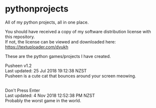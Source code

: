 # pythonprojects
All of my python projects, all in one place. 

You should have received a copy of my software distribution license with this repository.<br/>
If not, the license can be viewed and downloaded here: https://textuploader.com/dvukh <br/>

These are the python games/projects I have created.

Pusheen v1.2<br/>
Last updated: 25 Jul 2018 19:12:38 NZST<br/>
Pusheen is a cute cat that bounces around your screen meowing.<br/><br/>

Don't Press Enter<br/>
Last updated: 4 Nov 2018 12:52:38 PM NZST<br/>
Probably the worst game in the world. <br/>

